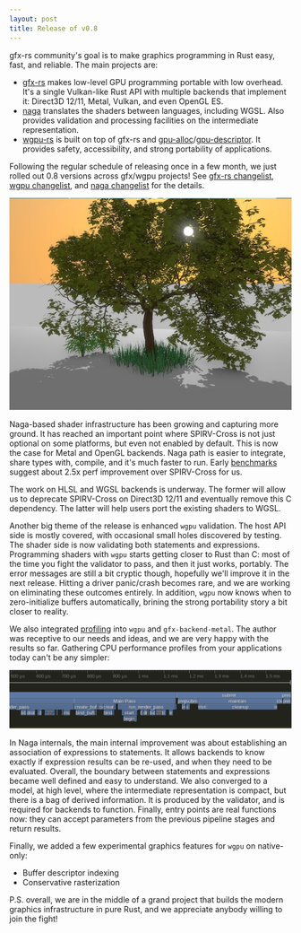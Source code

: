 ```yaml
---
layout: post
title: Release of v0.8
---
```


gfx-rs community's goal is to make graphics programming in Rust easy, fast, and reliable. The main projects are:

  - [gfx-rs](https://github.com/gfx-rs/gfx) makes low-level GPU programming portable with low overhead. It's a single Vulkan-like Rust API with multiple backends that implement it: Direct3D 12/11, Metal, Vulkan, and even OpenGL ES.
  - [naga](https://github.com/gfx-rs/naga) translates the shaders between languages, including WGSL. Also provides validation and processing facilities on the intermediate representation.
  - [wgpu-rs](https://github.com/gfx-rs/wgpu-rs) is built on top of gfx-rs and [gpu-alloc](https://github.com/zakarumych/gpu-alloc)/[gpu-descriptor](https://github.com/zakarumych/gpu-descriptor). It provides safety, accessibility, and strong portability of applications.

Following the regular schedule of releasing once in a few month, we just rolled out 0.8 versions across gfx/wgpu projects!
See [gfx-rs changelist](https://github.com/gfx-rs/gfx/blob/master/CHANGELOG.md#hal-080-29-04-2021), [wgpu changelist](https://github.com/gfx-rs/wgpu/blob/master/CHANGELOG.md#v08-2021-04-29), and [naga changelist](https://github.com/gfx-rs/naga/blob/master/CHANGELOG.md#v04-2021-04-29) for the details.

![tree](/img/wgpu-ashpill-tree.jpg)

Naga-based shader infrastructure has been growing and capturing more ground. It has reached an important point
where SPIRV-Cross is not just optional on some platforms, but even not enabled by default. This is now the case for Metal and OpenGL backends. Naga path is easier to integrate, share types with, compile, and it's much faster to run. Early [benchmarks](https://github.com/gfx-rs/wgpu-rs/discussions/879) suggest about 2.5x perf improvement over SPIRV-Cross for us.

The work on HLSL and WGSL backends is underway. The former will allow us to deprecate SPIRV-Cross on Direct3D 12/11 and eventually remove this C dependency. The latter will help users port the existing shaders to WGSL.

Another big theme of the release is enhanced `wgpu` validation. The host API side is mostly covered, with occasional small holes discovered by testing. The shader side is now validating both statements and expressions. Programming shaders with `wgpu` starts getting closer to Rust than C: most of the time you fight the validator to pass, and then it just works, portably. The error messages are still a bit cryptic though, hopefully we'll improve it in the next release.
Hitting a driver panic/crash becomes rare, and we are working on eliminating these outcomes entirely. In addition, `wgpu` now knows when to zero-initialize buffers automatically, brining the strong portability story a bit closer to reality.

We also integrated [profiling](https://github.com/aclysma/profiling) into `wgpu` and `gfx-backend-metal`. The author was receptive to our needs and ideas, and we are very happy with the results so far. Gathering CPU performance profiles from your applications today can't be any simpler:

![profiling](/img/vangers-profiling.png)

In Naga internals, the main internal improvement was about establishing an association of expressions to statements. It allows backends to know exactly if expression results can be re-used, and when they need to be evaluated. Overall, the boundary between statements and expressions became well defined and easy to understand. We also converged to a model, at high level, where the intermediate representation is compact, but there is a bag of derived information. It is produced by the validator, and is required for backends to function. Finally, entry points are real functions now: they can accept parameters from the previous pipeline stages and return results.

Finally, we added a few experimental graphics features for `wgpu` on native-only:
  - Buffer descriptor indexing
  - Conservative rasterization

P.S. overall, we are in the middle of a grand project that builds the modern graphics infrastructure in pure Rust, and we appreciate anybody willing to join the fight!